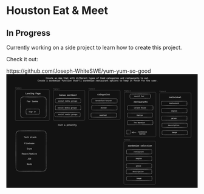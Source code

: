 # Houston Eat & Meet
<h2>In Progress</h2>
<p>Currently working on a side project to learn how to create this project.</p>
<p>Check it out:</p> https://github.com/Joseph-WhiteSWE/yum-yum-so-good

<img width="1017" alt="Screenshot 2023-10-08 at 5 43 05 PM" src="framework.png">
